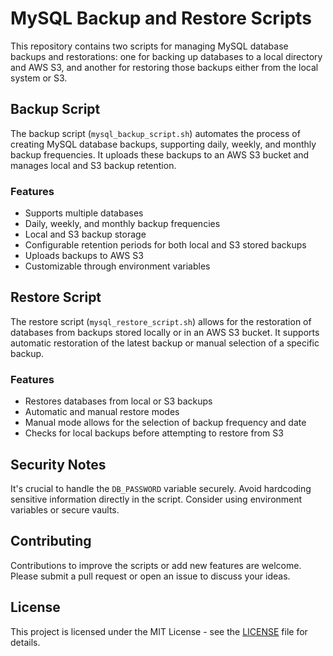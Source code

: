 # MySQL Backup and Restore Scripts

This repository contains two scripts for managing MySQL database backups and restorations: one for backing up databases to a local directory and AWS S3, and another for restoring those backups either from the local system or S3.

## Backup Script

The backup script (`mysql_backup_script.sh`) automates the process of creating MySQL database backups, supporting daily, weekly, and monthly backup frequencies. It uploads these backups to an AWS S3 bucket and manages local and S3 backup retention.

### Features
- Supports multiple databases
- Daily, weekly, and monthly backup frequencies
- Local and S3 backup storage
- Configurable retention periods for both local and S3 stored backups
- Uploads backups to AWS S3
- Customizable through environment variables


## Restore Script

The restore script (`mysql_restore_script.sh`) allows for the restoration of databases from backups stored locally or in an AWS S3 bucket. It supports automatic restoration of the latest backup or manual selection of a specific backup.

### Features
- Restores databases from local or S3 backups
- Automatic and manual restore modes
- Manual mode allows for the selection of backup frequency and date
- Checks for local backups before attempting to restore from S3


## Security Notes

It's crucial to handle the `DB_PASSWORD` variable securely. Avoid hardcoding sensitive information directly in the script. Consider using environment variables or secure vaults.

## Contributing

Contributions to improve the scripts or add new features are welcome. Please submit a pull request or open an issue to discuss your ideas.

## License

This project is licensed under the MIT License - see the [LICENSE](LICENSE) file for details.
